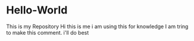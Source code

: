 # Hello-World
This is my Repository
Hi this is me i am using this for knowledge
I am tring to make this comment. i'll do best
